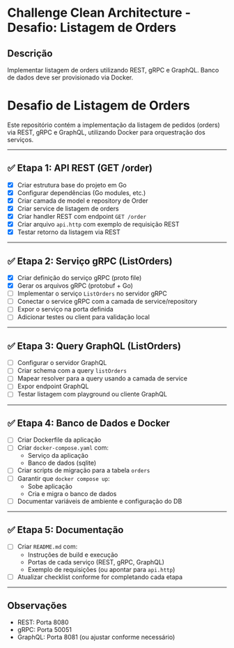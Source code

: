 # Challenge Clean Architecture - Desafio: Listagem de Orders

## Descrição
Implementar listagem de orders utilizando REST, gRPC e GraphQL. Banco de dados deve ser provisionado via Docker. 

# Desafio de Listagem de Orders

Este repositório contém a implementação da listagem de pedidos (orders) via REST, gRPC e GraphQL, utilizando Docker para orquestração dos serviços.

---

## ✅ Etapa 1: API REST (GET /order)

- [X] Criar estrutura base do projeto em Go
- [X] Configurar dependências (Go modules, etc.)
- [X] Criar camada de model e repository de Order
- [X] Criar service de listagem de orders
- [X] Criar handler REST com endpoint `GET /order`
- [X] Criar arquivo `api.http` com exemplo de requisição REST
- [X] Testar retorno da listagem via REST

---

## ✅ Etapa 2: Serviço gRPC (ListOrders)

- [X] Criar definição do serviço gRPC (proto file)
- [X] Gerar os arquivos gRPC (protobuf + Go)
- [ ] Implementar o serviço `ListOrders` no servidor gRPC
- [ ] Conectar o service gRPC com a camada de service/repository
- [ ] Expor o serviço na porta definida
- [ ] Adicionar testes ou client para validação local

---

## ✅ Etapa 3: Query GraphQL (ListOrders)

- [ ] Configurar o servidor GraphQL
- [ ] Criar schema com a query `listOrders`
- [ ] Mapear resolver para a query usando a camada de service
- [ ] Expor endpoint GraphQL
- [ ] Testar listagem com playground ou cliente GraphQL

---

## ✅ Etapa 4: Banco de Dados e Docker

- [ ] Criar Dockerfile da aplicação
- [ ] Criar `docker-compose.yaml` com:
  - Serviço da aplicação
  - Banco de dados (sqlite)
- [ ] Criar scripts de migração para a tabela `orders`
- [ ] Garantir que `docker compose up`:
  - Sobe aplicação
  - Cria e migra o banco de dados
- [ ] Documentar variáveis de ambiente e configuração do DB

---

## ✅ Etapa 5: Documentação

- [ ] Criar `README.md` com:
  - Instruções de build e execução
  - Portas de cada serviço (REST, gRPC, GraphQL)
  - Exemplo de requisições (ou apontar para `api.http`)
- [ ] Atualizar checklist conforme for completando cada etapa

---

## Observações
- REST: Porta 8080
- gRPC: Porta 50051
- GraphQL: Porta 8081 (ou ajustar conforme necessário)

